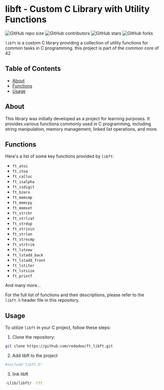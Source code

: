 # libft - Custom C Library with Utility Functions

![GitHub repo size](https://img.shields.io/github/repo-size/redadoo/ft_libft)
![GitHub contributors](https://img.shields.io/github/contributors/redadoo/ft_libft)
![GitHub stars](https://img.shields.io/github/stars/redadoo/ft_libft?style=social)
![GitHub forks](https://img.shields.io/github/forks/redadoo/ft_libft?style=social)

`libft` is a custom C library providing a collection of utility functions for common tasks in C programming.
this project is part of the common core of 42 

## Table of Contents

- [About](#about)
- [Functions](#functions)
- [Usage](#usage)

## About

This library was initially developed as a project for learning purposes. It provides various functions commonly used in C programming, including string manipulation, memory management, linked list operations, and more.

## Functions

Here's a list of some key functions provided by `libft`:

- `ft_atoi`
- `ft_itoa`
- `ft_calloc`
- `ft_isalpha`
- `ft_isdigit`
- `ft_bzero`
- `ft_memcmp`
- `ft_memcpy`
- `ft_memset`
- `ft_strchr`
- `ft_strlcat`
- `ft_strdup`
- `ft_strjoin`
- `ft_strlen`
- `ft_strncmp`
- `ft_strtrim`
- `ft_lstnew`
- `ft_lstadd_back`
- `ft_lstadd_front`
- `ft_lstiter`
- `ft_lstsize`
- `ft_printf`

And many more...

For the full list of functions and their descriptions, please refer to the `libft.h` header file in this repository.

## Usage

To utilize `libft` in your C project, follow these steps:

1. Clone the repository:

```bash
git clone https://github.com/redadoo/ft_libft.git
```

2. Add libft to the project
```bash
#include"libft.h"
```

3. link libft
```bash
-Llib/libft/ -lft
```
